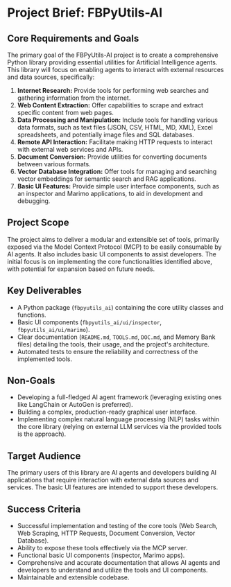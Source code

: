 # Project Brief: FBPyUtils-AI

## Core Requirements and Goals

The primary goal of the FBPyUtils-AI project is to create a comprehensive Python library providing essential utilities for Artificial Intelligence agents. This library will focus on enabling agents to interact with external resources and data sources, specifically:

1.  **Internet Research:** Provide tools for performing web searches and gathering information from the internet.
2.  **Web Content Extraction:** Offer capabilities to scrape and extract specific content from web pages.
3.  **Data Processing and Manipulation:** Include tools for handling various data formats, such as text files (JSON, CSV, HTML, MD, XML), Excel spreadsheets, and potentially image files and SQL databases.
4.  **Remote API Interaction:** Facilitate making HTTP requests to interact with external web services and APIs.
5.  **Document Conversion:** Provide utilities for converting documents between various formats.
6.  **Vector Database Integration:** Offer tools for managing and searching vector embeddings for semantic search and RAG applications.
7.  **Basic UI Features:** Provide simple user interface components, such as an inspector and Marimo applications, to aid in development and debugging.

## Project Scope

The project aims to deliver a modular and extensible set of tools, primarily exposed via the Model Context Protocol (MCP) to be easily consumable by AI agents. It also includes basic UI components to assist developers. The initial focus is on implementing the core functionalities identified above, with potential for expansion based on future needs.

## Key Deliverables

-   A Python package (`fbpyutils_ai`) containing the core utility classes and functions.
-   Basic UI components (`fbpyutils_ai/ui/inspector`, `fbpyutils_ai/ui/marimo`).
-   Clear documentation (`README.md`, `TOOLS.md`, `DOC.md`, and Memory Bank files) detailing the tools, their usage, and the project's architecture.
-   Automated tests to ensure the reliability and correctness of the implemented tools.

## Non-Goals

-   Developing a full-fledged AI agent framework (leveraging existing ones like LangChain or AutoGen is preferred).
-   Building a complex, production-ready graphical user interface.
-   Implementing complex natural language processing (NLP) tasks within the core library (relying on external LLM services via the provided tools is the approach).

## Target Audience

The primary users of this library are AI agents and developers building AI applications that require interaction with external data sources and services. The basic UI features are intended to support these developers.

## Success Criteria

-   Successful implementation and testing of the core tools (Web Search, Web Scraping, HTTP Requests, Document Conversion, Vector Database).
-   Ability to expose these tools effectively via the MCP server.
-   Functional basic UI components (inspector, Marimo apps).
-   Comprehensive and accurate documentation that allows AI agents and developers to understand and utilize the tools and UI components.
-   Maintainable and extensible codebase.
